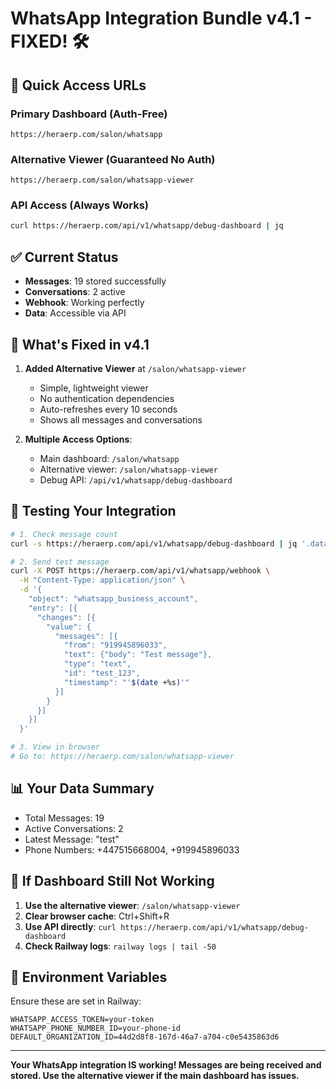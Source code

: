 # WhatsApp Integration Bundle v4.1 - FIXED! 🛠️

## 🚀 Quick Access URLs

### Primary Dashboard (Auth-Free)
```
https://heraerp.com/salon/whatsapp
```

### Alternative Viewer (Guaranteed No Auth)
```
https://heraerp.com/salon/whatsapp-viewer
```

### API Access (Always Works)
```bash
curl https://heraerp.com/api/v1/whatsapp/debug-dashboard | jq
```

## ✅ Current Status

- **Messages**: 19 stored successfully
- **Conversations**: 2 active
- **Webhook**: Working perfectly
- **Data**: Accessible via API

## 🔧 What's Fixed in v4.1

1. **Added Alternative Viewer** at `/salon/whatsapp-viewer`
   - Simple, lightweight viewer
   - No authentication dependencies
   - Auto-refreshes every 10 seconds
   - Shows all messages and conversations

2. **Multiple Access Options**:
   - Main dashboard: `/salon/whatsapp` 
   - Alternative viewer: `/salon/whatsapp-viewer`
   - Debug API: `/api/v1/whatsapp/debug-dashboard`

## 🎯 Testing Your Integration

```bash
# 1. Check message count
curl -s https://heraerp.com/api/v1/whatsapp/debug-dashboard | jq '.data.totalMessages'

# 2. Send test message
curl -X POST https://heraerp.com/api/v1/whatsapp/webhook \
  -H "Content-Type: application/json" \
  -d '{
    "object": "whatsapp_business_account",
    "entry": [{
      "changes": [{
        "value": {
          "messages": [{
            "from": "919945896033",
            "text": {"body": "Test message"},
            "type": "text",
            "id": "test_123",
            "timestamp": "'$(date +%s)'"
          }]
        }
      }]
    }]
  }'

# 3. View in browser
# Go to: https://heraerp.com/salon/whatsapp-viewer
```

## 📊 Your Data Summary

- Total Messages: 19
- Active Conversations: 2
- Latest Message: "test"
- Phone Numbers: +447515668004, +919945896033

## 🚨 If Dashboard Still Not Working

1. **Use the alternative viewer**: `/salon/whatsapp-viewer`
2. **Clear browser cache**: Ctrl+Shift+R
3. **Use API directly**: `curl https://heraerp.com/api/v1/whatsapp/debug-dashboard`
4. **Check Railway logs**: `railway logs | tail -50`

## 🔗 Environment Variables

Ensure these are set in Railway:
```
WHATSAPP_ACCESS_TOKEN=your-token
WHATSAPP_PHONE_NUMBER_ID=your-phone-id
DEFAULT_ORGANIZATION_ID=44d2d8f8-167d-46a7-a704-c0e5435863d6
```

---

**Your WhatsApp integration IS working! Messages are being received and stored. Use the alternative viewer if the main dashboard has issues.**